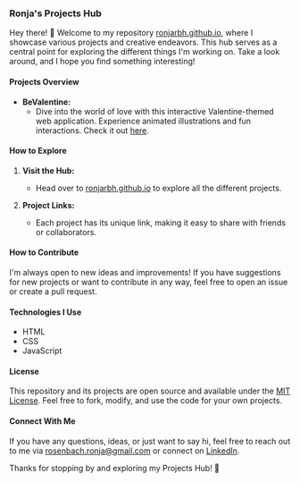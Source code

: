 ### Ronja's Projects Hub

Hey there! 👋 Welcome to my repository [ronjarbh.github.io](https://ronjarbh.github.io/), where I showcase various projects and creative endeavors. This hub serves as a central point for exploring the different things I'm working on. Take a look around, and I hope you find something interesting!

#### Projects Overview

- **BeValentine:**
  - Dive into the world of love with this interactive Valentine-themed web application. Experience animated illustrations and fun interactions. Check it out [here](https://ronjarbh.github.io/BeValentine/).

#### How to Explore

1. **Visit the Hub:**
   - Head over to [ronjarbh.github.io](https://ronjarbh.github.io/) to explore all the different projects.

2. **Project Links:**
   - Each project has its unique link, making it easy to share with friends or collaborators.

#### How to Contribute

I'm always open to new ideas and improvements! If you have suggestions for new projects or want to contribute in any way, feel free to open an issue or create a pull request.

#### Technologies I Use

- HTML
- CSS
- JavaScript

#### License

This repository and its projects are open source and available under the [MIT License](LICENSE). Feel free to fork, modify, and use the code for your own projects.

#### Connect With Me

If you have any questions, ideas, or just want to say hi, feel free to reach out to me via rosenbach.ronja@gmail.com or connect on [LinkedIn](https://www.linkedin.com/in/ronja-rosenbach/).

Thanks for stopping by and exploring my Projects Hub! 🚀
